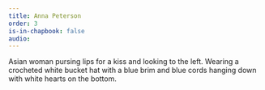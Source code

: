 ```yaml
---
title: Anna Peterson
order: 3
is-in-chapbook: false
audio: 
---
```

Asian woman pursing lips for a kiss and looking to the left. Wearing a crocheted white bucket hat with a blue brim and blue cords hanging down with white hearts on the bottom.
